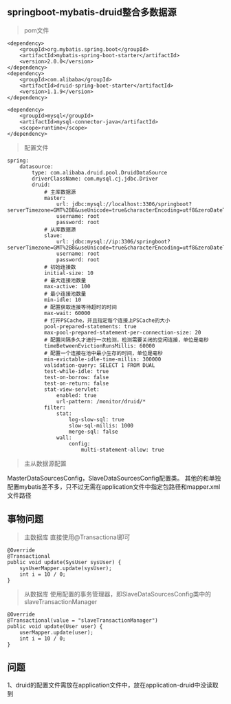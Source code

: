 ## springboot-mybatis-druid整合多数据源
> pom文件

    <dependency>
        <groupId>org.mybatis.spring.boot</groupId>
        <artifactId>mybatis-spring-boot-starter</artifactId>
        <version>2.0.0</version>
    </dependency>
    <dependency>
        <groupId>com.alibaba</groupId>
        <artifactId>druid-spring-boot-starter</artifactId>
        <version>1.1.9</version>
    </dependency>

    <dependency>
        <groupId>mysql</groupId>
        <artifactId>mysql-connector-java</artifactId>
        <scope>runtime</scope>
    </dependency>
    
> 配置文件

    spring:
        datasource:
            type: com.alibaba.druid.pool.DruidDataSource
            driverClassName: com.mysql.cj.jdbc.Driver
            druid:
                # 主库数据源
                master:
                    url: jdbc:mysql://localhost:3306/springboot?serverTimezone=GMT%2B8&useUnicode=true&characterEncoding=utf8&zeroDateTimeBehavior=convertToNull&useSSL=false
                    username: root
                    password: root
                # 从库数据源
                slave:
                    url: jdbc:mysql://ip:3306/springboot?serverTimezone=GMT%2B8&useUnicode=true&characterEncoding=utf8&zeroDateTimeBehavior=convertToNull&useSSL=false
                    username: root
                    password: root
                # 初始连接数
                initial-size: 10
                # 最大连接池数量
                max-active: 100
                # 最小连接池数量
                min-idle: 10
                # 配置获取连接等待超时的时间
                max-wait: 60000
                # 打开PSCache，并且指定每个连接上PSCache的大小
                pool-prepared-statements: true
                max-pool-prepared-statement-per-connection-size: 20
                # 配置间隔多久才进行一次检测，检测需要关闭的空闲连接，单位是毫秒
                timeBetweenEvictionRunsMillis: 60000
                # 配置一个连接在池中最小生存的时间，单位是毫秒
                min-evictable-idle-time-millis: 300000
                validation-query: SELECT 1 FROM DUAL
                test-while-idle: true
                test-on-borrow: false
                test-on-return: false
                stat-view-servlet:
                    enabled: true
                    url-pattern: /monitor/druid/*
                filter:
                    stat:
                        log-slow-sql: true
                        slow-sql-millis: 1000
                        merge-sql: false
                    wall:
                        config:
                            multi-statement-allow: true
                            
> 主从数据源配置

MasterDataSourcesConfig，SlaveDataSourcesConfig配置类。
其他的和单独配置mybatis差不多，只不过无需在application文件中指定包路径和mapper.xml文件路径
    
    
## 事物问题

> 主数据库
直接使用@Transactional即可

    @Override
    @Transactional
    public void update(SysUser sysUser) {
        sysUserMapper.update(sysUser);
        int i = 10 / 0;
    }
    
> 从数据库
使用配置的事务管理器，即SlaveDataSourcesConfig类中的slaveTransactionManager

    @Override
    @Transactional(value = "slaveTransactionManager")
    public void update(User user) {
        userMapper.update(user);
        int i = 10 / 0;
    }

## 问题

1、druid的配置文件需放在application文件中，放在application-druid中没读取到